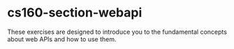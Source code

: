 # cs160-section-webapi
These exercises are designed to introduce you to the fundamental concepts about web APIs and how to use them.

